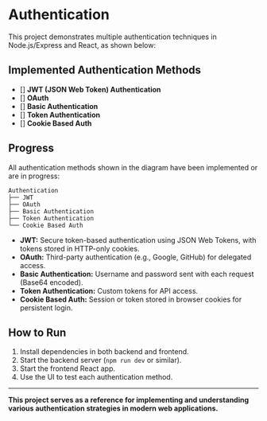 # Authentication

This project demonstrates multiple authentication techniques in Node.js/Express and React, as shown below:

## Implemented Authentication Methods

- [] **JWT (JSON Web Token) Authentication**
- [] **OAuth**
- [] **Basic Authentication**
- [] **Token Authentication**
- [] **Cookie Based Auth**

## Progress

All authentication methods shown in the diagram have been implemented or are in progress:

```
Authentication
├── JWT 
├── OAuth 
├── Basic Authentication 
├── Token Authentication 
└── Cookie Based Auth 
```

- **JWT:** Secure token-based authentication using JSON Web Tokens, with tokens stored in HTTP-only cookies.
- **OAuth:** Third-party authentication (e.g., Google, GitHub) for delegated access.
- **Basic Authentication:** Username and password sent with each request (Base64 encoded).
- **Token Authentication:** Custom tokens for API access.
- **Cookie Based Auth:** Session or token stored in browser cookies for persistent login.

## How to Run

1. Install dependencies in both backend and frontend.
2. Start the backend server (`npm run dev` or similar).
3. Start the frontend React app.
4. Use the UI to test each authentication method.

---

**This project serves as a reference for implementing and understanding various authentication strategies in modern web applications.**
